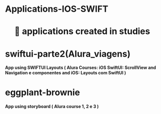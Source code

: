 # Applications-IOS-SWIFT


<h1 align="center">
    <p align="center">🚀 applications created in studies </p>
</h1>

# swiftui-parte2(Alura_viagens)
<h4> App using SWIFTUI Layouts ( Alura Courses: iOS SwiftUI: ScrollView and Navigation e componentes and iOS: Layouts com SwiftUI )  </h4>


# eggplant-brownie
<h4> App using storyboard ( Alura course 1, 2 e 3 ) </h4>




